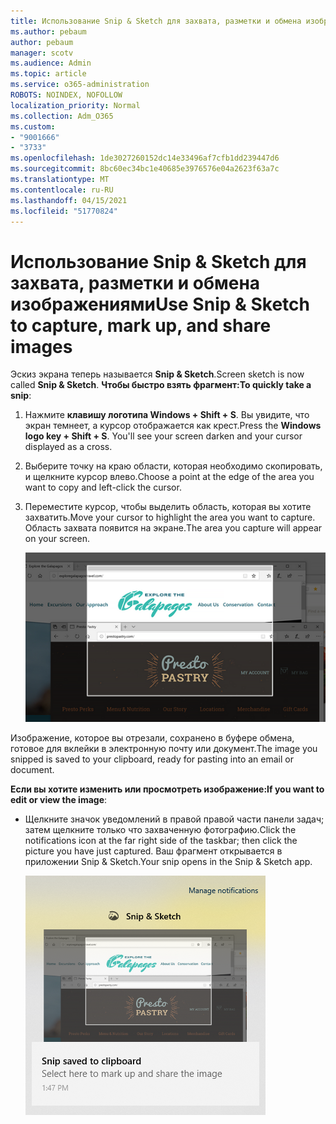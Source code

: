 ```yaml
---
title: Использование Snip & Sketch для захвата, разметки и обмена изображениями
ms.author: pebaum
author: pebaum
manager: scotv
ms.audience: Admin
ms.topic: article
ms.service: o365-administration
ROBOTS: NOINDEX, NOFOLLOW
localization_priority: Normal
ms.collection: Adm_O365
ms.custom:
- "9001666"
- "3733"
ms.openlocfilehash: 1de3027260152dc14e33496af7cfb1dd239447d6
ms.sourcegitcommit: 8bc60ec34bc1e40685e3976576e04a2623f63a7c
ms.translationtype: MT
ms.contentlocale: ru-RU
ms.lasthandoff: 04/15/2021
ms.locfileid: "51770824"
---
```

# <a name="use-snip--sketch-to-capture-mark-up-and-share-images"></a><span data-ttu-id="7ab8b-102">Использование Snip & Sketch для захвата, разметки и обмена изображениями</span><span class="sxs-lookup"><span data-stu-id="7ab8b-102">Use Snip & Sketch to capture, mark up, and share images</span></span>

<span data-ttu-id="7ab8b-103">Эскиз экрана теперь называется **Snip & Sketch**.</span><span class="sxs-lookup"><span data-stu-id="7ab8b-103">Screen sketch is now called **Snip & Sketch**.</span></span> <span data-ttu-id="7ab8b-104">**Чтобы быстро взять фрагмент:**</span><span class="sxs-lookup"><span data-stu-id="7ab8b-104">**To quickly take a snip**:</span></span>

1. <span data-ttu-id="7ab8b-105">Нажмите **клавишу логотипа Windows + Shift + S**. Вы увидите, что экран темнеет, а курсор отображается как крест.</span><span class="sxs-lookup"><span data-stu-id="7ab8b-105">Press the **Windows logo key + Shift + S**. You'll see your screen darken and your cursor displayed as a cross.</span></span> 

2. <span data-ttu-id="7ab8b-106">Выберите точку на краю области, которая необходимо скопировать, и щелкните курсор влево.</span><span class="sxs-lookup"><span data-stu-id="7ab8b-106">Choose a point at the edge of the area you want to copy and left-click the cursor.</span></span> 

3. <span data-ttu-id="7ab8b-107">Переместите курсор, чтобы выделить область, которая вы хотите захватить.</span><span class="sxs-lookup"><span data-stu-id="7ab8b-107">Move your cursor to highlight the area you want to capture.</span></span> <span data-ttu-id="7ab8b-108">Область захвата появится на экране.</span><span class="sxs-lookup"><span data-stu-id="7ab8b-108">The area you capture will appear on your screen.</span></span>

   ![изображение выделенного выбора](media/snipone.png)

<span data-ttu-id="7ab8b-110">Изображение, которое вы отрезали, сохранено в буфере обмена, готовое для вклейки в электронную почту или документ.</span><span class="sxs-lookup"><span data-stu-id="7ab8b-110">The image you snipped is saved to your clipboard, ready for pasting into an email or document.</span></span> 

<span data-ttu-id="7ab8b-111">**Если вы хотите изменить или просмотреть изображение:**</span><span class="sxs-lookup"><span data-stu-id="7ab8b-111">**If you want to edit or view the image**:</span></span> 

- <span data-ttu-id="7ab8b-112">Щелкните значок уведомлений в правой правой части панели задач; затем щелкните только что захваченную фотографию.</span><span class="sxs-lookup"><span data-stu-id="7ab8b-112">Click the notifications icon at the far right side of the taskbar; then click the picture you have just captured.</span></span> <span data-ttu-id="7ab8b-113">Ваш фрагмент открывается в приложении Snip & Sketch.</span><span class="sxs-lookup"><span data-stu-id="7ab8b-113">Your snip opens in the Snip & Sketch app.</span></span>

   ![изображение изображения, отображаемого в приложении snipping](media/sniptwo.png)

